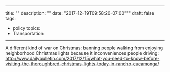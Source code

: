 ----
title: ""
description: ""
date: "2017-12-19T09:58:20-07:00”""
draft: false
tags:
- policy
topics:
- Transportation
----
A different kind of war on Christmas: banning people walking from enjoying neighborhood Christmas lights because it inconveniences people driving: http://www.dailybulletin.com/2017/12/15/what-you-need-to-know-before-visiting-the-thoroughbred-christmas-lights-today-in-rancho-cucamonga/
